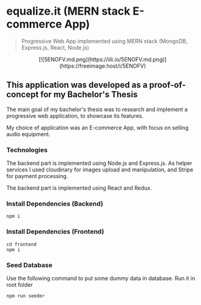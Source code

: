 # equalize.it (MERN stack E-commerce App)

>Progressive Web App implemented using MERN stack (MongoDB, Express.js, React, Node.js)

<div align="center">
[![5ENOFV.md.png](https://iili.io/5ENOFV.md.png)](https://freeimage.host/i/5ENOFV)
</div>

## This application was developed as a proof-of-concept for my Bachelor's Thesis

The main goal of my bachelor's thesis was to research and implement a progressive web application, to showcase its features.

My choice of application was an E-commerce App, with focus on selling audio equipment.

### Technologies

The backend part is implemented using Node.js and Express.js. As helper services I used cloudinary for images upload and manipulation, and Stripe for payment processing.

The backend part is implemented using React and Redux.

### Install Dependencies (Backend)

```
npm i
```

### Install Dependencies (Frontend)

```
cd frontend
npm i
```

### Seed Database

Use the following command to put some dummy data in database.
Run it in root folder

```
npm run seeder
```
